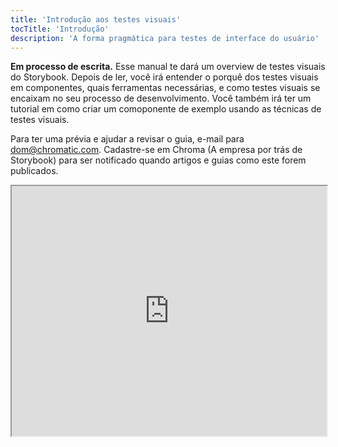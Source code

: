 ```yaml
---
title: 'Introdução aos testes visuais'
tocTitle: 'Introdução'
description: 'A forma pragmática para testes de interface do usuário'
---
```


**Em processo de escrita.** Esse manual te dará um overview de testes visuais do Storybook. Depois de ler, você irá entender o porquê dos testes visuais em componentes, quais ferramentas necessárias, e como testes visuais se encaixam no seu processo de desenvolvimento. Você também irá ter um tutorial em como criar um comoponente de exemplo usando as técnicas de testes visuais.

Para ter uma prévia e ajudar a revisar o guia, e-mail para [dom@chromatic.com](mailto:dom@chromatic.com). Cadastre-se em Chroma (A empresa por trás de Storybook) para ser notificado quando artigos e guias como este forem publicados.

<iframe style="height:400px;width:100%;max-width:800px;margin:0px auto;" src="https://upscri.be/bface0?as_embed"></iframe>
